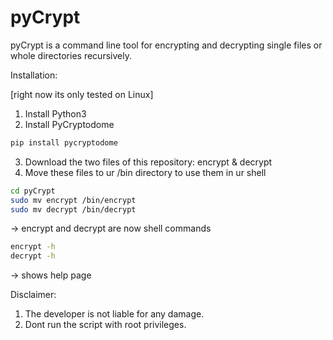 # pyCrypt
pyCrypt is a command line tool for encrypting and decrypting single files or whole directories recursively.

Installation:

[right now its only tested on Linux]
1. Install Python3
2. Install PyCryptodome
```sh
pip install pycryptodome
```
3. Download the two files of this repository: encrypt & decrypt
4. Move these files to ur /bin directory to use them in ur shell
```sh
cd pyCrypt
sudo mv encrypt /bin/encrypt
sudo mv decrypt /bin/decrypt
```
-> encrypt and decrypt are now shell commands
```sh
encrypt -h 
decrypt -h 
```
-> shows help page

Disclaimer: 
1. The developer is not liable for any damage. 
2. Dont run the script with root privileges. 

